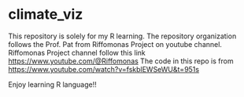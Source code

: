 # climate_viz
This repository is solely for my R learning.
The repository organization follows the Prof. Pat from Riffomonas Project on youtube channel.
Riffomonas Project channel follow this link https://www.youtube.com/@Riffomonas
The code in this repo is from https://www.youtube.com/watch?v=fskblEWSeWU&t=951s

Enjoy learning R language!!
